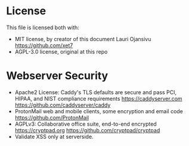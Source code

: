 # License

This file is licensed both with:

- MIT license, by creator of this document Lauri Ojansivu https://github.com/xet7
- AGPL-3.0 license, original at this repo

# Webserver Security

- Apache2 License: Caddy's TLS defaults are secure and pass PCI, HIPAA, and NIST compliance requirements https://caddyserver.com https://github.com/caddyserver/caddy
- ProtonMail web and mobile clients, some encryption and email code https://github.com/ProtonMail
- AGPLv3: Collaborative office suite, end-to-end encrypted https://cryptpad.org https://github.com/cryptpad/cryptpad
- Validate XSS only at serverside.

